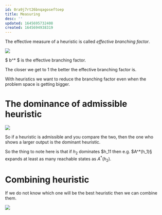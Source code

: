 ```yaml
---
id: 0ra9j7rt26bnqagoseftoep
title: Measuring
desc: ''
updated: 1645695732408
created: 1645694938319
---
```

The effective measure of a heuristic is called *effective branching factor*.

![](/assets/images/2022-02-24-10-29-39.png)

$
b^*
$ is the effective branching factor.

The closer we get to 1 the better the effective branching factor is.

With heuristics we want to reduce the branching factor even when the problem space is getting bigger.

# The dominance of admissible heuristic
![](/assets/images/2022-02-24-10-37-38.png)

So if a heuristic is admissible and you compare the two, then the one who shows a larger output is the dominant heuristic.

So the thing to note here is that if $h_2$ dominates $h_11 then e.g. $A^*(h_1)§ expands at least as many reachable states as $A^*(h_2)$.

# Combining heuristic
If we do not know which one will be the best heuristic then we can combine them.

![](/assets/images/2022-02-24-10-42-03.png)

